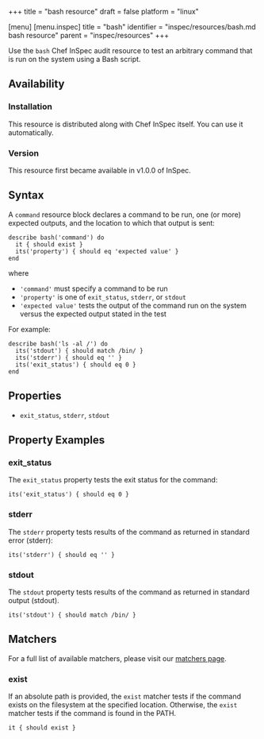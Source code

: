 +++
title = "bash resource"
draft = false
platform = "linux"

[menu]
  [menu.inspec]
    title = "bash"
    identifier = "inspec/resources/bash.md bash resource"
    parent = "inspec/resources"
+++


Use the `bash` Chef InSpec audit resource to test an arbitrary command that is run on the system using a Bash script.


## Availability

### Installation

This resource is distributed along with Chef InSpec itself. You can use it automatically.

### Version

This resource first became available in v1.0.0 of InSpec.

## Syntax

A `command` resource block declares a command to be run, one (or more) expected outputs, and the location to which that output is sent:

    describe bash('command') do
      it { should exist }
      its('property') { should eq 'expected value' }
    end

where

* `'command'` must specify a command to be run
* `'property'` is one of `exit_status`, `stderr`, or `stdout`
* `'expected value'` tests the output of the command run on the system versus the expected output stated in the test

For example:

    describe bash('ls -al /') do
      its('stdout') { should match /bin/ }
      its('stderr') { should eq '' }
      its('exit_status') { should eq 0 }
    end


## Properties

* `exit_status`, `stderr`, `stdout`


## Property Examples

### exit_status

The `exit_status` property tests the exit status for the command:

    its('exit_status') { should eq 0 }

### stderr

The `stderr` property tests results of the command as returned in standard error (stderr):

    its('stderr') { should eq '' }

### stdout

The `stdout` property tests results of the command as returned in standard output (stdout).

    its('stdout') { should match /bin/ }


## Matchers

For a full list of available matchers, please visit our [matchers page](https://www.inspec.io/docs/reference/matchers/).

### exist

If an absolute path is provided, the `exist` matcher tests if the command exists on the filesystem at the specified location. Otherwise, the `exist` matcher tests if the command is found in the PATH.

    it { should exist }


